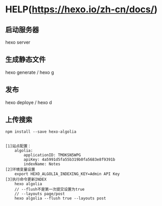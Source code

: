 # HELP(https://hexo.io/zh-cn/docs/)

## 启动服务器

hexo server

## 生成静态文件

hexo generate / hexo g

## 发布

hexo deploye / hexo d

## 上传搜索

    npm install --save hexo-algolia
    

    [1]站点配置： 
        algolia:
            applicationID: TMOKSN5WPG
            apiKey: 4a5991d5fa55b319b0fa5683e8f9391b
            indexName: Notes
    [2]环境变量设置
        export HEXO_ALGOLIA_INDEXING_KEY=Admin API Key
    [3]执行命令更新INDEX
        hexo algolia
        // --flush不是第一次提交设置为true
        // --layouts page/post
        hexo algolia --flush true --layouts post